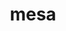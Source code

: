 ---
title: "mesa"
layout: cache
categories: [package, develop-2023-11-26]
meta: {"versions": ["23.0.3"], "compilers": ["gcc@=11.1.0", "gcc@=11.3.0", "gcc@=11.4.0", "gcc@=7.3.1", "gcc@=9.4.0"], "oss": ["amzn2", "ubuntu20.04", "ubuntu22.04"], "platforms": ["linux"], "targets": ["aarch64", "neoverse_n1", "neoverse_v1", "ppc64le", "x86_64_v3"], "stacks": ["aws-isc", "aws-isc-aarch64", "data-vis-sdk", "e4s", "e4s-neoverse_v1", "e4s-power", "e4s-rocm-external", "gpu-tests", "ml-linux-x86_64-rocm", "root"], "num_specs": 18, "num_specs_by_stack": {"aws-isc-aarch64": 2, "root": 18, "aws-isc": 1, "e4s-neoverse_v1": 1, "e4s-power": 1, "data-vis-sdk": 3, "gpu-tests": 1, "e4s": 4, "e4s-rocm-external": 1, "ml-linux-x86_64-rocm": 4}}
spec_details: [{"hash": "ypgk2fnkmlzwn2sggimf2fnl7qhcbiyu", "compiler": "gcc@=7.3.1", "versions": ["23.0.3"], "os": "amzn2", "platform": "linux", "target": "aarch64", "variants": ["build_system=meson", "buildtype=release", "default_library=shared", "+glx", "~llvm", "+opengl", "~opengles", "+osmesa", "~strip"], "stacks": ["aws-isc-aarch64", "root"], "size": "-", "tarball": "https://binaries.spack.io/develop-2023-11-26/build_cache/linux-amzn2-aarch64/gcc-7.3.1/mesa-23.0.3/linux-amzn2-aarch64-gcc-7.3.1-mesa-23.0.3-ypgk2fnkmlzwn2sggimf2fnl7qhcbiyu.spack"}, {"hash": "oiw2l2fm7omt56gcp5rvcixjoqjpsnb4", "compiler": "gcc@=7.3.1", "versions": ["23.0.3"], "os": "amzn2", "platform": "linux", "target": "neoverse_n1", "variants": ["build_system=meson", "buildtype=release", "default_library=shared", "+glx", "~llvm", "+opengl", "~opengles", "+osmesa", "~strip"], "stacks": ["aws-isc-aarch64", "root"], "size": "-", "tarball": "https://binaries.spack.io/develop-2023-11-26/build_cache/linux-amzn2-neoverse_n1/gcc-7.3.1/mesa-23.0.3/linux-amzn2-neoverse_n1-gcc-7.3.1-mesa-23.0.3-oiw2l2fm7omt56gcp5rvcixjoqjpsnb4.spack"}, {"hash": "pelnlv43cokqosomsmwo3znfrofdhk36", "compiler": "gcc@=7.3.1", "versions": ["23.0.3"], "os": "amzn2", "platform": "linux", "target": "x86_64_v3", "variants": ["build_system=meson", "buildtype=release", "default_library=shared", "+glx", "~llvm", "+opengl", "~opengles", "+osmesa", "~strip"], "stacks": ["aws-isc", "root"], "size": "-", "tarball": "https://binaries.spack.io/develop-2023-11-26/build_cache/linux-amzn2-x86_64_v3/gcc-7.3.1/mesa-23.0.3/linux-amzn2-x86_64_v3-gcc-7.3.1-mesa-23.0.3-pelnlv43cokqosomsmwo3znfrofdhk36.spack"}, {"hash": "vnzp2nvogtjpstplkunlqgvovoaqz4md", "compiler": "gcc@=11.4.0", "versions": ["23.0.3"], "os": "ubuntu20.04", "platform": "linux", "target": "neoverse_v1", "variants": ["build_system=meson", "buildtype=release", "default_library=shared", "+glx", "+llvm", "+opengl", "~opengles", "+osmesa", "~strip"], "stacks": ["root", "e4s-neoverse_v1"], "size": "-", "tarball": "https://binaries.spack.io/develop-2023-11-26/build_cache/linux-ubuntu20.04-neoverse_v1/gcc-11.4.0/mesa-23.0.3/linux-ubuntu20.04-neoverse_v1-gcc-11.4.0-mesa-23.0.3-vnzp2nvogtjpstplkunlqgvovoaqz4md.spack"}, {"hash": "cjnvdapwwunfmyxweeo6uwanj6ibjmxc", "compiler": "gcc@=9.4.0", "versions": ["23.0.3"], "os": "ubuntu20.04", "platform": "linux", "target": "ppc64le", "variants": ["build_system=meson", "buildtype=release", "default_library=shared", "+glx", "+llvm", "+opengl", "~opengles", "+osmesa", "~strip"], "stacks": ["root", "e4s-power"], "size": "-", "tarball": "https://binaries.spack.io/develop-2023-11-26/build_cache/linux-ubuntu20.04-ppc64le/gcc-9.4.0/mesa-23.0.3/linux-ubuntu20.04-ppc64le-gcc-9.4.0-mesa-23.0.3-cjnvdapwwunfmyxweeo6uwanj6ibjmxc.spack"}, {"hash": "c37bukv3rgalqzyeehauvelptbdfzqqx", "compiler": "gcc@=11.1.0", "versions": ["23.0.3"], "os": "ubuntu20.04", "platform": "linux", "target": "x86_64_v3", "variants": ["build_system=meson", "buildtype=release", "default_library=shared", "+glx", "+llvm", "+opengl", "~opengles", "+osmesa", "~strip"], "stacks": ["root", "data-vis-sdk"], "size": "-", "tarball": "https://binaries.spack.io/develop-2023-11-26/build_cache/linux-ubuntu20.04-x86_64_v3/gcc-11.1.0/mesa-23.0.3/linux-ubuntu20.04-x86_64_v3-gcc-11.1.0-mesa-23.0.3-c37bukv3rgalqzyeehauvelptbdfzqqx.spack"}, {"hash": "ofemwq4jervolrhtzrtxj5rojatgalsd", "compiler": "gcc@=11.1.0", "versions": ["23.0.3"], "os": "ubuntu20.04", "platform": "linux", "target": "x86_64_v3", "variants": ["build_system=meson", "buildtype=release", "default_library=shared", "+glx", "+llvm", "+opengl", "~opengles", "+osmesa", "~strip"], "stacks": ["root", "data-vis-sdk"], "size": "-", "tarball": "https://binaries.spack.io/develop-2023-11-26/build_cache/linux-ubuntu20.04-x86_64_v3/gcc-11.1.0/mesa-23.0.3/linux-ubuntu20.04-x86_64_v3-gcc-11.1.0-mesa-23.0.3-ofemwq4jervolrhtzrtxj5rojatgalsd.spack"}, {"hash": "pawgengamooyrlencbbitpb2o6bqdi24", "compiler": "gcc@=11.1.0", "versions": ["23.0.3"], "os": "ubuntu20.04", "platform": "linux", "target": "x86_64_v3", "variants": ["build_system=meson", "buildtype=release", "default_library=shared", "+glx", "+llvm", "+opengl", "~opengles", "+osmesa", "~strip"], "stacks": ["root", "data-vis-sdk"], "size": "-", "tarball": "https://binaries.spack.io/develop-2023-11-26/build_cache/linux-ubuntu20.04-x86_64_v3/gcc-11.1.0/mesa-23.0.3/linux-ubuntu20.04-x86_64_v3-gcc-11.1.0-mesa-23.0.3-pawgengamooyrlencbbitpb2o6bqdi24.spack"}, {"hash": "sgy5ou64pz5hi5ehjac7esesv2l4kvvn", "compiler": "gcc@=11.1.0", "versions": ["23.0.3"], "os": "ubuntu20.04", "platform": "linux", "target": "x86_64_v3", "variants": ["build_system=meson", "buildtype=release", "default_library=shared", "+glx", "+llvm", "+opengl", "~opengles", "+osmesa", "~strip"], "stacks": ["gpu-tests", "root"], "size": "-", "tarball": "https://binaries.spack.io/develop-2023-11-26/build_cache/linux-ubuntu20.04-x86_64_v3/gcc-11.1.0/mesa-23.0.3/linux-ubuntu20.04-x86_64_v3-gcc-11.1.0-mesa-23.0.3-sgy5ou64pz5hi5ehjac7esesv2l4kvvn.spack"}, {"hash": "z3wzvomkwpcbjdrqhubuz5ulhxo7ulde", "compiler": "gcc@=11.4.0", "versions": ["23.0.3"], "os": "ubuntu20.04", "platform": "linux", "target": "x86_64_v3", "variants": ["build_system=meson", "buildtype=release", "default_library=shared", "+glx", "+llvm", "+opengl", "~opengles", "+osmesa", "~strip"], "stacks": ["root", "e4s"], "size": "-", "tarball": "https://binaries.spack.io/develop-2023-11-26/build_cache/linux-ubuntu20.04-x86_64_v3/gcc-11.4.0/mesa-23.0.3/linux-ubuntu20.04-x86_64_v3-gcc-11.4.0-mesa-23.0.3-z3wzvomkwpcbjdrqhubuz5ulhxo7ulde.spack"}, {"hash": "6a6jvkbckyuccbdn7sqxquwrtl6mbjjz", "compiler": "gcc@=11.4.0", "versions": ["23.0.3"], "os": "ubuntu20.04", "platform": "linux", "target": "x86_64_v3", "variants": ["build_system=meson", "buildtype=release", "default_library=shared", "+glx", "+llvm", "+opengl", "~opengles", "+osmesa", "~strip"], "stacks": ["root", "e4s"], "size": "-", "tarball": "https://binaries.spack.io/develop-2023-11-26/build_cache/linux-ubuntu20.04-x86_64_v3/gcc-11.4.0/mesa-23.0.3/linux-ubuntu20.04-x86_64_v3-gcc-11.4.0-mesa-23.0.3-6a6jvkbckyuccbdn7sqxquwrtl6mbjjz.spack"}, {"hash": "vec74mqu6gwp3ti3rjq563ivehvpelte", "compiler": "gcc@=11.4.0", "versions": ["23.0.3"], "os": "ubuntu20.04", "platform": "linux", "target": "x86_64_v3", "variants": ["build_system=meson", "buildtype=release", "default_library=shared", "+glx", "+llvm", "+opengl", "~opengles", "+osmesa", "~strip"], "stacks": ["root", "e4s-rocm-external"], "size": "-", "tarball": "https://binaries.spack.io/develop-2023-11-26/build_cache/linux-ubuntu20.04-x86_64_v3/gcc-11.4.0/mesa-23.0.3/linux-ubuntu20.04-x86_64_v3-gcc-11.4.0-mesa-23.0.3-vec74mqu6gwp3ti3rjq563ivehvpelte.spack"}, {"hash": "j3su6h4odyj3nktxf66tx2owxbgrxqye", "compiler": "gcc@=11.4.0", "versions": ["23.0.3"], "os": "ubuntu20.04", "platform": "linux", "target": "x86_64_v3", "variants": ["build_system=meson", "buildtype=release", "default_library=shared", "+glx", "+llvm", "+opengl", "~opengles", "+osmesa", "~strip"], "stacks": ["root", "e4s"], "size": "-", "tarball": "https://binaries.spack.io/develop-2023-11-26/build_cache/linux-ubuntu20.04-x86_64_v3/gcc-11.4.0/mesa-23.0.3/linux-ubuntu20.04-x86_64_v3-gcc-11.4.0-mesa-23.0.3-j3su6h4odyj3nktxf66tx2owxbgrxqye.spack"}, {"hash": "kbwz55tweggodk3sc3hexvop4oc5blam", "compiler": "gcc@=11.4.0", "versions": ["23.0.3"], "os": "ubuntu20.04", "platform": "linux", "target": "x86_64_v3", "variants": ["build_system=meson", "buildtype=release", "default_library=shared", "+glx", "+llvm", "+opengl", "~opengles", "+osmesa", "~strip"], "stacks": ["root", "e4s"], "size": "-", "tarball": "https://binaries.spack.io/develop-2023-11-26/build_cache/linux-ubuntu20.04-x86_64_v3/gcc-11.4.0/mesa-23.0.3/linux-ubuntu20.04-x86_64_v3-gcc-11.4.0-mesa-23.0.3-kbwz55tweggodk3sc3hexvop4oc5blam.spack"}, {"hash": "tsugewu3nngdvk6bfl5qd75pl27zby3k", "compiler": "gcc@=11.3.0", "versions": ["23.0.3"], "os": "ubuntu22.04", "platform": "linux", "target": "x86_64_v3", "variants": ["build_system=meson", "buildtype=release", "default_library=shared", "+glx", "+llvm", "+opengl", "~opengles", "+osmesa", "~strip"], "stacks": ["root", "ml-linux-x86_64-rocm"], "size": "-", "tarball": "https://binaries.spack.io/develop-2023-11-26/build_cache/linux-ubuntu22.04-x86_64_v3/gcc-11.3.0/mesa-23.0.3/linux-ubuntu22.04-x86_64_v3-gcc-11.3.0-mesa-23.0.3-tsugewu3nngdvk6bfl5qd75pl27zby3k.spack"}, {"hash": "7zy62ctxbvns6sceqqqvb6puj7acwf2e", "compiler": "gcc@=11.3.0", "versions": ["23.0.3"], "os": "ubuntu22.04", "platform": "linux", "target": "x86_64_v3", "variants": ["build_system=meson", "buildtype=release", "default_library=shared", "+glx", "+llvm", "+opengl", "~opengles", "+osmesa", "~strip"], "stacks": ["root", "ml-linux-x86_64-rocm"], "size": "-", "tarball": "https://binaries.spack.io/develop-2023-11-26/build_cache/linux-ubuntu22.04-x86_64_v3/gcc-11.3.0/mesa-23.0.3/linux-ubuntu22.04-x86_64_v3-gcc-11.3.0-mesa-23.0.3-7zy62ctxbvns6sceqqqvb6puj7acwf2e.spack"}, {"hash": "4abigvyxr5poft3v43n5wdfw2uwzrh6o", "compiler": "gcc@=11.3.0", "versions": ["23.0.3"], "os": "ubuntu22.04", "platform": "linux", "target": "x86_64_v3", "variants": ["build_system=meson", "buildtype=release", "default_library=shared", "+glx", "+llvm", "+opengl", "~opengles", "+osmesa", "~strip"], "stacks": ["root", "ml-linux-x86_64-rocm"], "size": "-", "tarball": "https://binaries.spack.io/develop-2023-11-26/build_cache/linux-ubuntu22.04-x86_64_v3/gcc-11.3.0/mesa-23.0.3/linux-ubuntu22.04-x86_64_v3-gcc-11.3.0-mesa-23.0.3-4abigvyxr5poft3v43n5wdfw2uwzrh6o.spack"}, {"hash": "cvfx6edwkw45odjod47skamkpko5bmod", "compiler": "gcc@=11.3.0", "versions": ["23.0.3"], "os": "ubuntu22.04", "platform": "linux", "target": "x86_64_v3", "variants": ["build_system=meson", "buildtype=release", "default_library=shared", "+glx", "+llvm", "+opengl", "~opengles", "+osmesa", "~strip"], "stacks": ["root", "ml-linux-x86_64-rocm"], "size": "-", "tarball": "https://binaries.spack.io/develop-2023-11-26/build_cache/linux-ubuntu22.04-x86_64_v3/gcc-11.3.0/mesa-23.0.3/linux-ubuntu22.04-x86_64_v3-gcc-11.3.0-mesa-23.0.3-cvfx6edwkw45odjod47skamkpko5bmod.spack"}]
---